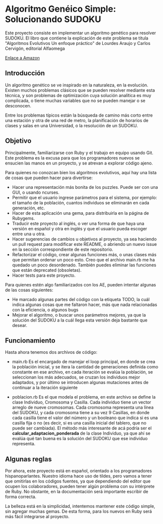 # Algoritmo Genéico Simple: Solucionando SUDOKU

Este proyecto consiste en implementar un algoritmo genético para resolver
SUDOKU. El libro que contiene la explicación de este problema se titula
"Algoritmos Evolutivos Un enfoque práctico" de Lourdes Araujo y Carlos Cervigón,
editorial Alfaomega

[Enlace a Amazon](https://www.amazon.com/Algoritmos-Evolutivos-Enfoque-Practico-Spanish/dp/6077686298)

## Introducción

Un algoritmo genético se ve inspirado en la naturaleza, en la evolución. Existen
muchos problemas clásicos que se pueden resolver mediante esta técnica, y son
problemas de optimización cuya solución analítica es muy complicada, o tiene
muchas variables que no se pueden manejar o se desconocen.

Entre los problemas típicos están la búsqueda de camino más corto entre una
estación y otra de una red de metro, la planificación de horarios de clases
y salas en una Universidad, o la resolución de un SUDOKU.

## Objetivo

Principalmente, familiarizarse con Ruby y el trabajo en equipo usando Git. Este problema es la
excusa para que los programadores nuevos se ensucien las manos en un proyecto,
y se atrevan a explorar código ajeno.

Para quienes no conozcan bien los algoritmos evolutivos, aquí hay una lista de
cosas que pueden hacer para divertirse:

- Hacer una representación más bonita de los puzzles. Puede ser con una GUI,
    o usando ncurses.
- Permitir que el usuario ingrese parámetros para el sistema, por ejemplo: el
    tamaño de la población, cuantos individuos se eliminarán en cada generación,
    etc.
- Hacer de esta aplicación una gema, para distribuirla en la página de Rubygems.
- Traducir este proyecto al inglés, o ver una forma de que haya una versión en
    español y otra en inglés y que el usuario pueda escoger entre una u otra.
- Hacer sugerencias de cambios u objetivos al proyecto, ya sea haciendo un pull
    request para modificar este README, o abriendo un nuevo issue en la sección
    correspondiente de este repositorio.
- Refactorizar el código, crear algunas funciones más, o unas clases más que
    permitan ordenar un poco esto. Creo que el archivo main.rb me ha quedado un
    poco desordenado. También puedes eliminar las funciones que están deprecated
    (obsoletas).
- Hacer tests para este proyecto.

Para quienes estén algo familiarizados con los AE, pueden intentar algunas de
las cosas siguientes:

- He marcado algunas partes del código con la etiqueta TODO, la cuál indica
    algunas cosas que me faltaron hacer, más que nada relacionadas con la
    eficiencia, o algunos bugs
- Mejorar el algoritmo, o buscar unos parámetros mejores, ya que la solución del
    SUDOKU a la cuál llega esta versión deja bastante que desear.

## Funcionamiento

Hasta ahora tenemos dos archivos de código:
- main.rb
  Es el encargado de manejar el loop principal, en donde se crea la población
  inicial, y se itera la cantidad de generaciones definida como constante en ese
  archivo, en cada iteración se evalúa la población, se seleccionan los más
  adecuados, se cruzan los individuos mejor adaptados, y por último se
  introducen algunas mutaciones antes de continuar a la iteración siguiente

- poblacion.rb
  Es el que modela el problema, en este archivo se define la clase Individuo,
  Cromosoma y Casilla. Cada individuo tiene un vector arreglo de nueve
  cromosomas. Cada cromosoma representa una línea del SUDOKU, y cada cromosoma
  tiene a su vez 9 Casillas, en donde cada casilla tiene el valor del número
  y un booleano que indica si es una casilla fija o no (es decir, si es una
  casilla inicial del tablero, que no puede ser cambiada). El método más
  interesante de acá podría ser el **calcular_adaptacion_ponderada** de la clase
  Individuo, ya que ahí se evalúa qué tan buena es la solución del SUDOKU que
  ese individuo representa.

## Algunas reglas

Por ahora, este proyecto está en español, orientado a los programadores
hispanoparlantes. Nuestro idioma hace uso de tildes, pero vamos a tener que
omitirlas en los códigos fuentes, ya que dependiendo del editor que ocupen los
colaboradores, pueden tener algún problema con su intérprete de Ruby. No
obstante, en la documentación será importante escribir de forma correcta.

La belleza está en la simplicidad, intentemos mantener este código simple, sin
agregar muchas gemas. De esta forma, para los nuevos en Ruby será más fácil
integrarse al proyecto.

